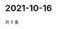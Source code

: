 # 2021-10-16

共 0 条

<!-- BEGIN WEIBO -->
<!-- 最后更新时间 Sat Oct 16 2021 06:10:53 GMT+0800 (China Standard Time) -->

<!-- END WEIBO -->
